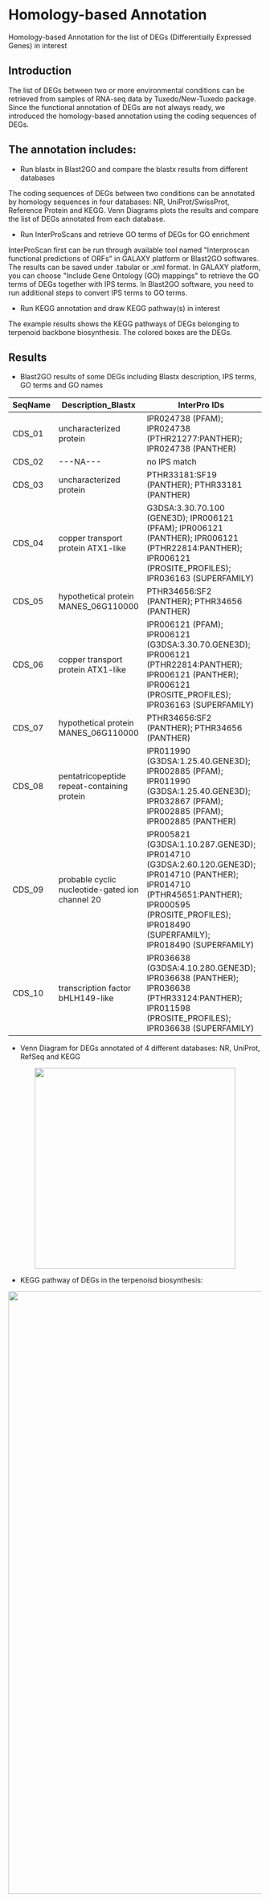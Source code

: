 # Homology-based Annotation
Homology-based Annotation for the list of DEGs (Differentially Expressed Genes) in interest

## Introduction

The list of DEGs between two or more environmental conditions can be retrieved from samples of RNA-seq data by Tuxedo/New-Tuxedo package. Since the functional annotation of DEGs are not always ready, we introduced the homology-based annotation using the coding sequences of DEGs. 

## The annotation includes:  
* Run blastx in Blast2GO and compare the blastx results from different databases

The coding sequences of DEGs between two conditions can be annotated by homology sequences in four databases: NR, UniProt/SwissProt, Reference Protein and KEGG. Venn Diagrams plots the results and compare the list of DEGs annotated from each database.   

* Run InterProScans and retrieve GO terms of DEGs for GO enrichment

InterProScan first can be run through available tool named "Interproscan functional predictions of ORFs" in GALAXY platform or Blast2GO softwares. The results can be saved under .tabular or .xml format. In GALAXY platform, you can choose "Include Gene Ontology (GO) mappings" to retrieve the GO terms of DEGs together with IPS terms. In Blast2GO software, you need to run additional steps to convert IPS terms to GO terms.  

* Run KEGG annotation and draw KEGG pathway(s) in interest  

The example results shows the KEGG pathways of DEGs belonging to terpenoid backbone biosynthesis. The colored boxes are the DEGs.  

## Results  

- Blast2GO results of some DEGs including Blastx description, IPS terms, GO terms and GO names  

|SeqName|Description_Blastx|InterPro IDs|GO IDs|GO Names|
|-------|------------------|------------|------|--------|
|CDS_01|uncharacterized protein|IPR024738 (PFAM); IPR024738 (PTHR21277:PANTHER); IPR024738 (PANTHER)|C:GO:0070461|C:SAGA-type complex|
|CDS_02|---NA---|no IPS match|no IPS match|no IPS match|
|CDS_03|uncharacterized protein|PTHR33181:SF19 (PANTHER); PTHR33181 (PANTHER)|no GO terms|no GO terms|
|CDS_04|copper transport protein ATX1-like|G3DSA:3.30.70.100 (GENE3D); IPR006121 (PFAM); IPR006121 (PANTHER); IPR006121 (PTHR22814:PANTHER); IPR006121 (PROSITE_PROFILES); IPR036163 (SUPERFAMILY)|P:GO:0030001; F:GO:0046872|P:metal ion transport; F:metal ion binding|
|CDS_05|hypothetical protein MANES_06G110000|PTHR34656:SF2 (PANTHER); PTHR34656 (PANTHER)|no GO terms|no GO terms|
|CDS_06|copper transport protein ATX1-like|IPR006121 (PFAM); IPR006121 (G3DSA:3.30.70.GENE3D); IPR006121 (PTHR22814:PANTHER); IPR006121 (PANTHER); IPR006121 (PROSITE_PROFILES); IPR036163 (SUPERFAMILY)|P:GO:0030001; F:GO:0046872|P:metal ion transport; F:metal ion binding|
|CDS_07|hypothetical protein MANES_06G110000|PTHR34656:SF2 (PANTHER); PTHR34656 (PANTHER)|no GO terms|no GO terms|
|CDS_08|pentatricopeptide repeat-containing protein|IPR011990 (G3DSA:1.25.40.GENE3D); IPR002885 (PFAM); IPR011990 (G3DSA:1.25.40.GENE3D); IPR032867 (PFAM); IPR002885 (PFAM); IPR002885 (PANTHER)|F:GO:0005515; F:GO:0008270|F:protein binding; F:zinc ion binding|
|CDS_09|probable cyclic nucleotide-gated ion channel 20|IPR005821 (G3DSA:1.10.287.GENE3D); IPR014710 (G3DSA:2.60.120.GENE3D); IPR014710 (PANTHER); IPR014710 (PTHR45651:PANTHER); IPR000595 (PROSITE_PROFILES); IPR018490 (SUPERFAMILY); IPR018490 (SUPERFAMILY)|F:GO:0005216; P:GO:0006811; C:GO:0016020; P:GO:0055085|F:ion channel activity; P:ion transport; C:membrane; P:transmembrane transport|
|CDS_10|transcription factor bHLH149-like|IPR036638 (G3DSA:4.10.280.GENE3D); IPR036638 (PANTHER); IPR036638 (PTHR33124:PANTHER); IPR011598 (PROSITE_PROFILES); IPR036638 (SUPERFAMILY)|F:GO:0046983|F:protein dimerization activity|
  
- Venn Diagram for DEGs annotated of 4 different databases: NR, UniProt, RefSeq and KEGG  

<div align="center"> <img src='https://vanngocthuyla.github.io/images/omics/Venn_Diagram_for DEGs_annotated.jpg' width="400"> </div>   
  
- KEGG pathway of DEGs in the terpenoisd biosynthesis:   

<div align="center"> <img src='https://vanngocthuyla.github.io/images/omics/KEGG_TPS_Biosynthesis.jpg' width="1200"> </div>  
